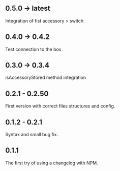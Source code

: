 ## 0.5.0 -> latest
Integration of fist accessory > switch
## 0.4.0 -> 0.4.2
Test connection to the box
## 0.3.0 -> 0.3.4
isAccessoryStored method integration
## 0.2.1 - 0.2.50
First version with correct files structures and config.
## 0.1.2 - 0.2.1
Syntax and small bug fix.
## 0.1.1
The first try of using a changelog with NPM.
